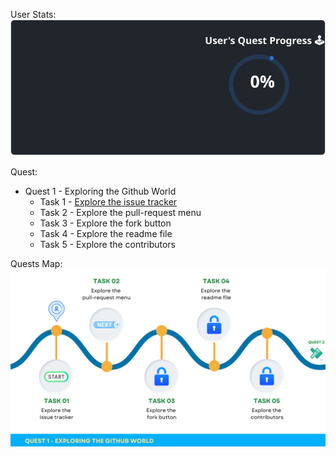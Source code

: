 
  User Stats:<br>
  ![User Draft Stats](/userCards/draft-1717656379098.svg?)

  
Quest:
  - Quest 1 - Exploring the Github World
    - Task 1 - [Explore the issue tracker](https://github.com/caiton1/OSS-Doorway/issues/130)
    - Task 2 - Explore the pull-request menu
    - Task 3 - Explore the fork button
    - Task 4 - Explore the readme file
    - Task 5 - Explore the contributors

Quests Map:
![Quest Map](https://github.com/RESHAPELab/OSS-Doorway/blob/main/map/Q1.png)